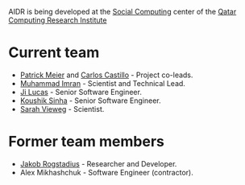 AIDR is being developed at the [Social Computing](http://www.qcri.qa/our-research/social-computing) center of the [Qatar Computing Research Institute](http://www.qcri.qa/)

# Current team

* [Patrick Meier](http://irevolution.net/) and [Carlos Castillo](http://www.chato.cl/research/) - Project co-leads.
* [Muhammad Imran](http://mimran.me/) - Scientist and Technical Lead.
* [Ji Lucas](http://www.linkedin.com/in/jilucas) - Senior Software Engineer.
* [Koushik Sinha](http://www.linkedin.com/pub/koushik-sinha/6/676/609) - Senior Software Engineer.
* [Sarah Vieweg](http://sarahvieweg.com/) - Scientist.

# Former team members

* [Jakob Rogstadius](http://hci.uma.pt/%7Ejakob/) - Researcher and Developer.
* Alex Mikhashchuk - Software Engineer (contractor).